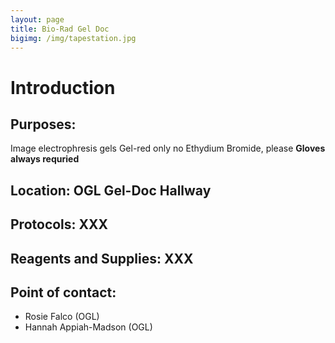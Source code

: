 ```yaml
---
layout: page
title: Bio-Rad Gel Doc
bigimg: /img/tapestation.jpg
---
```

# Introduction

## Purposes: 
Image electrophresis gels
Gel-red only no Ethydium Bromide, please
**Gloves always requried**

## Location: OGL Gel-Doc Hallway

## Protocols: XXX

## Reagents and Supplies: XXX

## Point of contact: 
- Rosie Falco (OGL)
- Hannah Appiah-Madson (OGL)
